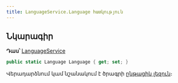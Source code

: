 ```yaml
---
title: LanguageService.Language հատկություն  
---
```


## Նկարագիր

**Դաս՝** [LanguageService](../LanguageService.md)

```c#
public static Language Language { get; set; }
```

Վերադարձնում կամ նշանակում է ծրագրի [ընթացիկ լեզուն](../../types/Language.md)։
